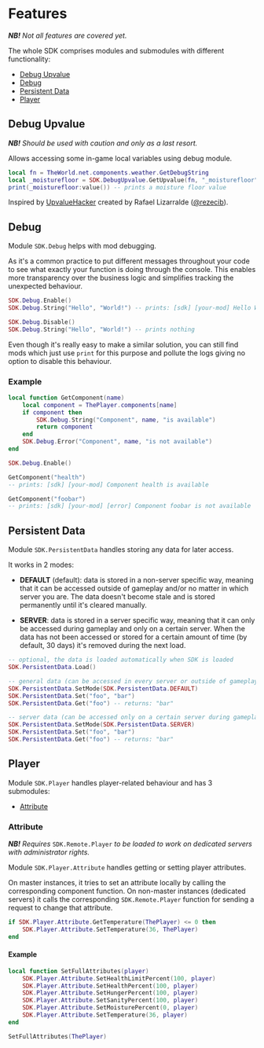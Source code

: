 # Features

_**NB!** Not all features are covered yet._

The whole SDK comprises modules and submodules with different functionality:

- [Debug Upvalue](#debug-upvalue)
- [Debug](#debug)
- [Persistent Data](#persistent-data)
- [Player](#player)

## Debug Upvalue

_**NB!** Should be used with caution and only as a last resort._

Allows accessing some in-game local variables using debug module.

```lua
local fn = TheWorld.net.components.weather.GetDebugString
local _moisturefloor = SDK.DebugUpvalue.GetUpvalue(fn, "_moisturefloor")
print(_moisturefloor:value()) -- prints a moisture floor value
```

Inspired by [UpvalueHacker][] created by Rafael Lizarralde ([@rezecib][]).

## Debug

Module `SDK.Debug` helps with mod debugging.

As it's a common practice to put different messages throughout your code to see
what exactly your function is doing through the console. This enables more
transparency over the business logic and simplifies tracking the unexpected
behaviour.

```lua
SDK.Debug.Enable()
SDK.Debug.String("Hello", "World!") -- prints: [sdk] [your-mod] Hello World!

SDK.Debug.Disable()
SDK.Debug.String("Hello", "World!") -- prints nothing
```

Even though it's really easy to make a similar solution, you can still find mods
which just use `print` for this purpose and pollute the logs giving no option to
disable this behaviour.

### Example

```lua
local function GetComponent(name)
    local component = ThePlayer.components[name]
    if component then
        SDK.Debug.String("Component", name, "is available")
        return component
    end
    SDK.Debug.Error("Component", name, "is not available")
end

SDK.Debug.Enable()

GetComponent("health")
-- prints: [sdk] [your-mod] Component health is available

GetComponent("foobar")
-- prints: [sdk] [your-mod] [error] Component foobar is not available
```

## Persistent Data

Module `SDK.PersistentData` handles storing any data for later access.

It works in 2 modes:

- **DEFAULT** (default): data is stored in a non-server specific way, meaning
  that it can be accessed outside of gameplay and/or no matter in which server
  you are. The data doesn't become stale and is stored permanently until it's
  cleared manually.

- **SERVER**: data is stored in a server specific way, meaning that it can only
  be accessed during gameplay and only on a certain server. When the data has
  not been accessed or stored for a certain amount of time (by default, 30 days)
  it's removed during the next load.

```lua
-- optional, the data is loaded automatically when SDK is loaded
SDK.PersistentData.Load()

-- general data (can be accessed in every server or outside of gameplay)
SDK.PersistentData.SetMode(SDK.PersistentData.DEFAULT)
SDK.PersistentData.Set("foo", "bar")
SDK.PersistentData.Get("foo") -- returns: "bar"

-- server data (can be accessed only on a certain server during gameplay)
SDK.PersistentData.SetMode(SDK.PersistentData.SERVER)
SDK.PersistentData.Set("foo", "bar")
SDK.PersistentData.Get("foo") -- returns: "bar"
```

## Player

Module `SDK.Player` handles player-related behaviour and has 3 submodules:

- [Attribute](#attribute)

### Attribute

_**NB!** Requires_ `SDK.Remote.Player` _to be loaded to work on dedicated
servers with administrator rights._

Module `SDK.Player.Attribute` handles getting or setting player attributes.

On master instances, it tries to set an attribute locally by calling the
corresponding component function. On non-master instances (dedicated servers) it
calls the corresponding `SDK.Remote.Player` function for sending a request to
change that attribute.

```lua
if SDK.Player.Attribute.GetTemperature(ThePlayer) <= 0 then
    SDK.Player.Attribute.SetTemperature(36, ThePlayer)
end
```

#### Example

```lua
local function SetFullAttributes(player)
    SDK.Player.Attribute.SetHealthLimitPercent(100, player)
    SDK.Player.Attribute.SetHealthPercent(100, player)
    SDK.Player.Attribute.SetHungerPercent(100, player)
    SDK.Player.Attribute.SetSanityPercent(100, player)
    SDK.Player.Attribute.SetMoisturePercent(0, player)
    SDK.Player.Attribute.SetTemperature(36, player)
end

SetFullAttributes(ThePlayer)
```

[@rezecib]: https://github.com/rezecib
[upvaluehacker]: https://github.com/rezecib/Rezecib-s-Rebalance/blob/master/scripts/tools/upvaluehacker.lua
